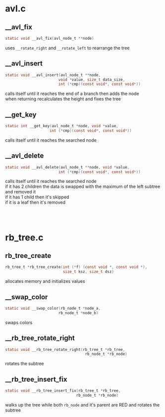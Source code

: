 # avl.c

## __avl_fix
```c
static void __avl_fix(avl_node_t **node)
```
uses `__rotate_right` and `__rotate_left` to rearrange the tree

## __avl_insert
```c
static void __avl_insert(avl_node_t **node,
						void *value, size_t data_size,
						int (*cmp)(const void*, const void*))
```
calls itself until it reaches the end of a branch then adds the node<BR>
when returning recalculates the height and fixes the tree

## __get_key
```c
static int __get_key(avl_node_t *node, void *value,
					int (*cmp)(const void*, const void*))
```
calls itself until it reaches the searched node<BR>

## __avl_delete
```c
static void __avl_delete(avl_node_t **node, void *value,
						int (*cmp)(const void*, const void*))
```
calls itself until it reaches the searched node<BR>
if it has 2 children the data is swapped with the maximum of the left subtree and removed it<BR>
if it has 1 child then it's skipped<BR>
if it is a leaf then it's removed

<BR>
<BR>

# rb_tree.c

## rb_tree_create
```c
rb_tree_t *rb_tree_create(int (*f) (const void *, const void *),
						  size_t ksz, size_t dsz)
```
allocates memory and initializes values

## __swap_color
```c
static void __swap_color(rb_node_t *node_a,
						rb_node_t *node_b)
```
swaps colors

## __rb_tree_rotate_right
```c
static void __rb_tree_rotate_right(rb_tree_t *rb_tree,
									rb_node_t *rb_node)
```
rotates the subtree

## __rb_tree_insert_fix
```c
static void __rb_tree_insert_fix(rb_tree_t *rb_tree,
	 							rb_node_t *rb_node)
```
walks up the tree while both `rb_node` and it's parent are RED and rotates the subtree
